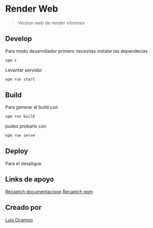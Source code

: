 # Render Web 
> Version web de render vitromex

## Develop
Para modo desarrollador primero necesitas instalar las dependecias

```bash
npm i
```

Levantar servidor
```bash
npm run start
```

## Build
Para generar el build con 


```bash
npm run build
```

pudes probarlo con 


```bash
npm run serve
```

## Deploy
Para el despligue

## Links de apoyo

[Recaptch documentacioon](https://developers.google.com/recaptcha/intro)
[Recaptch npm](https://www.npmjs.com/package/reaptcha)


## Creado por

[Luis Ocampo](https://github.com/Luis-Blash)


